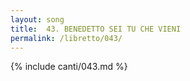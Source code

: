 ```yaml
---
layout: song
title:  43. BENEDETTO SEI TU CHE VIENI
permalink: /libretto/043/
---
```

{% include canti/043.md %}   